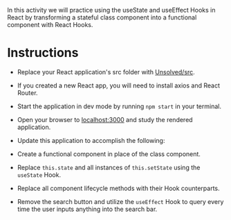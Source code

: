 In this activity we will practice using the useState and useEffect Hooks in React by transforming a stateful class component into a functional component with React Hooks.

# Instructions

- Replace your React application's src folder with [Unsolved/src](Unsolved/src).

- If you created a new React app, you will need to install axios and React Router.

- Start the application in dev mode by running `npm start` in your terminal.

- Open your browser to [localhost:3000](http://localhost:3000) and study the rendered application.

- Update this application to accomplish the following:

- Create a functional component in place of the class component.

- Replace `this.state` and all instances of `this.setState` using the `useState` Hook.

- Replace all component lifecycle methods with their Hook counterparts.

- Remove the search button and utilize the `useEffect` Hook to query every time the user inputs anything into the search bar.
